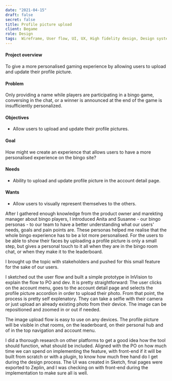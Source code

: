 ```yaml
---
date: "2021-04-15"
draft: false
secret: false
title: Profile picture upload
client: Begame
role: Design
tags:  Wireframe, User flow, UI, UX, High fidelity design, Design system, Responsive design, Whimsical, Marvel app, Sketch, Zeplin,
---
```


#### Project overview
To give a more personalised gaming experience by allowing users to upload and update their profile picture. 

#### Problem
Only providing a name while players are participating in a bingo game, conversing in the chat, or a winner is announced at the end of the game is insufficiently personalized.

#### Objectives
- Allow users to upload and update their profile pictures.

#### Goal
How might we create an experience that allows users to have a more personalised experience on the bingo site?

#### Needs
- Ability to upload and update profile picture in the account detail page.

#### Wants
- Allow users to visually represent themselves to the others.

After I gathered enough knowledge from the product owner and marekting manager about bingo players, I introduced Anita and Susanne - our bingo personas - to our team to have a better understanding what our users' needs, goals and pain points are. These personas helped me realise that the whole bingo experience has to be a lot more personalised. For the users to be able to show their faces by uploading a profile picture is only a small step, but gives a personal touch to it all when they are in the bingo room chat, or when they make it to the leaderboard.

I brought up the topic with stakeholders and pushed for this small feature for the sake of our users.

I sketched out the user flow and built a simple prototype in InVision to explain the flow to PO and dev.
It is pretty straightforward: The user clicks on the account menu, goes to the account detail page and selects the profile picture accordion in order to upload their photo. From that point, the process is pretty self explenatory. They can take a selfie with their camera or just upload an already existing photo from their device. The image can be repositioned and zoomed in or out if needed.

The image upload flow is easy to use on any devices. The profile picture will be visible in chat rooms, on the leaderboard, on their personal hub and of in the top navigation and account menu.

I did a thorough research on other platforms to get a good idea how the tool should function, what should be included. Aligned with the PO on how much time we can spend on implementing the feature, with front-end if it will be built from scratch or with a plugin, to know how much free hand do I get during the design process. The UI was created in Sketch, final pages were exported to Zeplin, and I was checking on with front-end during the implementation to make sure all is well.